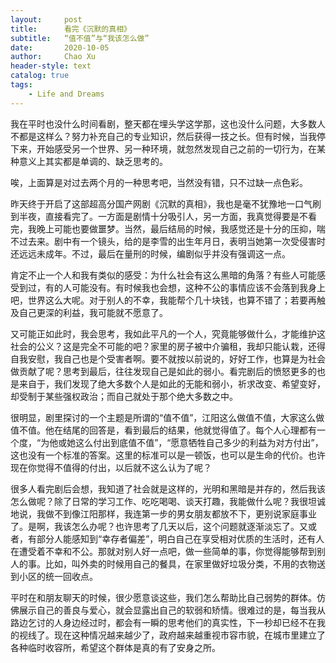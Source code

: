 ```yaml
---
layout:     post
title:      看完《沉默的真相》
subtitle:   “值不值”与“我该怎么做”
date:       2020-10-05
author:     Chao Xu
header-style: text 
catalog: true
tags:
    - Life and Dreams
---
```


我在平时也没什么时间看剧，整天都在埋头学这学那，这也没什么问题，大多数人不都是这样么？努力补充自己的专业知识，然后获得一技之长。但有时候，当我停下来，开始感受另一个世界、另一种环境，就忽然发现自己之前的一切行为，在某种意义上其实都是单调的、缺乏思考的。

唉，上面算是对过去两个月的一种思考吧，当然没有错，只不过缺一点色彩。

昨天终于开启了这部超高分国产网剧《沉默的真相》，我也是毫不犹豫地一口气刷到半夜，直接看完了。一方面是剧情十分吸引人，另一方面，我真觉得要是不看完，我晚上可能也要做噩梦。当然，最后结局的时候，我感觉还是十分的压抑，喘不过去来。剧中有一个镜头，给的是李雪的出生年月日，表明当她第一次受侵害时还远远未成年。不过，最后在量刑的时候，编剧似乎并没有强调这一点。

肯定不止一个人和我有类似的感受：为什么社会有这么黑暗的角落？有些人可能感受到过，有的人可能没有。有时候我也会想，这种不公的事情应该不会落到我身上吧，世界这么大呢。对于别人的不幸，我能帮个几十块钱，也算不错了；若要再触及自己更深的利益，我可能就不愿意了。

又可能正如此时，我会思考，我如此平凡的一个人，究竟能够做什么，才能维护这社会的公义？这是完全不可能的吧？家里的房子被中介骗租，我却只能认栽，还得自我安慰，我自己也是个受害者啊。要不就按以前说的，好好工作，也算是为社会做贡献了呢？思考到最后，往往发现自己是如此的弱小。看完剧后的愤怒更多的也是来自于，我们发现了绝大多数个人是如此的无能和弱小，祈求改变、希望变好，却受制于某些强权政治；而自己就处于那个绝大多数之中。

很明显，剧里探讨的一个主题是所谓的“值不值”，江阳这么做值不值，大家这么做值不值。他在结尾的回答是，看到最后的结果，他就觉得值了。每个人心理都有一个度，“为他或她这么付出到底值不值”，“愿意牺牲自己多少的利益为对方付出”，这也没有一个标准的答案。这里的标准可以是一顿饭，也可以是生命的代价。也许现在你觉得不值得的付出，以后就不这么认为了呢？

很多人看完剧后会想，我知道了社会就是这样的，光明和黑暗是并存的，然后我该怎么做呢？除了日常的学习工作、吃吃喝喝、谈天打趣，我能做什么呢？我很坦诚地说，我做不到像江阳那样，我连第一步的男女朋友都放不下，更别说家庭事业了。是啊，我该怎么办呢？也许思考了几天以后，这个问题就逐渐淡忘了。又或者，有部分人能感知到“幸存者偏差”，明白自己在享受相对优质的生活时，还有人在遭受着不幸和不公。那就对别人好一点吧，做一些简单的事，你觉得能够帮到别人的事。比如，叫外卖的时候用自己的餐具，在家里做好垃圾分类，不用的衣物送到小区的统一回收点。

平时在和朋友聊天的时候，很少愿意谈这些，我们怎么帮助比自己弱势的群体。仿佛展示自己的善良与爱心，就会显露出自己的软弱和矫情。很难过的是，每当我从路边乞讨的人身边经过时，都会有一瞬的思考他们的真实性，下一秒却已经不在我的视线了。现在这种情况越来越少了，政府越来越重视市容市貌，在城市里建立了各种临时收容所，希望这个群体是真的有了安身之所。